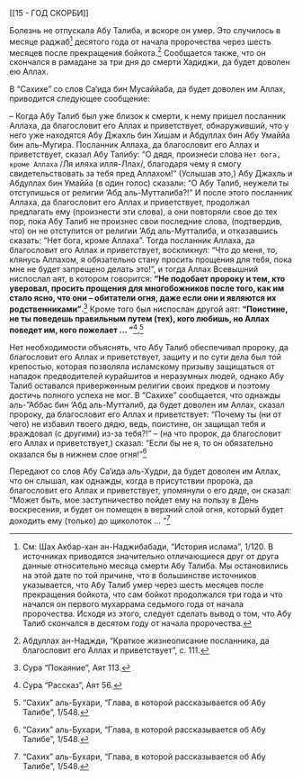 [[15 - ГОД СКОРБИ]]

Болезнь не отпускала Абу Талиба, и вскоре он умер. Это случилось в месяце раджаб[^1] десятого года от начала пророчества через шесть месяцев после прекращения бойкота.[^2] Сообщается также, что он скончался в рамадане за три дня до смерти Хадиджи, да будет доволен ею Аллах.

В “Сахихе” со слов Са‘ида бин Мусаййаба, да будет доволен им Аллах, приводится следующее сообщение:

– Когда Абу Талиб был уже близок к смерти, к нему пришел посланник Аллаха, да благословит его Аллах и приветствует, обнаруживший, что у него уже находятся Абу Джахль бин Хишам и Абдуллах бин Абу Умаййа бин аль-Мугира. Посланник Аллаха, да благословит его Аллах и приветствует, сказал Абу Талибу: “О дядя, произнеси слова ``Нет бога, кроме Аллаха`` /Ля иляха илля-Ллах/, благодаря чему я смогу свидетельствовать за тебя пред Аллахом!” (Услышав это,) Абу Джахль и Абдуллах бин Умаййа (в один голос) сказали: “О Абу Талиб, неужели ты отступишься от религии ‘Абд аль-Мутталиба?!” И после этого посланник Аллаха, да благословит его Аллах и приветствует, продолжал предлагать ему (произнести эти слова), а они повторяли свое до тех пор, пока Абу Талиб не произнес свои последние слова, (подтвердив, что) он не отступится от религии ‘Абд аль-Мутталиба, и отказавшись сказать: “Нет бога, кроме Аллаха”. Тогда посланник Аллаха, да благословит его Аллах и приветствует, воскликнул: “Что до меня, то, клянусь Аллахом, я обязательно стану просить прощения для тебя, пока мне не будет запрещено делать это!”, и тогда Аллах Всевышний ниспослал аят, в котором говорится: **“Не подобает пророку и тем, кто уверовал, просить прощения для многобожников после того, как им стало ясно, что они – обитатели огня, даже если они и являются их родственниками”**.[^3] Кроме того был ниспослан другой аят: **“Поистине, не ты поведешь правильным путем (тех), кого любишь, но Аллах поведет им, кого пожелает … ”**[^4],[^5]

Нет необходимости объяснять, что Абу Талиб обеспечивал пророку, да благословит его Аллах и приветствует, защиту и по сути дела был той крепостью, которая позволяла исламскому призыву защищаться от нападок предводителей курайшитов и неразумных людей, однако Абу Талиб оставался приверженным религии своих предков и поэтому достичь полного успеха не мог. В “Сахихе” сообщается, что однажды аль-”Аббас бин ‘Абд аль-Мутталиб, да будет доволен им Аллах, сказал пророку, да благословит его Аллах и приветствует: “Почему ты (ни от чего) не избавил твоего дядю, ведь, поистине, он защищал тебя и враждовал (с другими) из-за тебя?!” – (на что пророк, да благословит его Аллах и приветствует,) сказал: “Если бы не я, то он обязательно оказался бы в нижнем слое огня!”[^6]

Передают со слов Абу Са‘ида аль-Худри, да будет доволен им Аллах, что он слышал, как однажды, когда в присутствии пророка, да благословит его Аллах и приветствует, упомянули о его дяде, он сказал: “Может быть, мое заступничество пойдет ему на пользу в День воскресения, и будет он помещен в верхний слой огня, который будет доходить ему (только) до щиколоток … ”[^7]

[^1]: См: Шах Акбар-хан ан-Наджибабади, “История ислама”, 1/120. В источниках приводятся значительно отличающиеся друг от друга данные относительно месяца смерти Абу Талиба. Мы остановились на этой дате по той причине, что в большинстве источников указывается, что Абу Талиб умер через шесть месяцев после прекращения бойкота, что сам бойкот продолжался три года и что начался он первого мухаррама седьмого года от начала пророчества. Исходя из этого, следует сделать вывод о том, что Абу Талиб скончался в десятом году от начала пророчества.

[^2]: Абдуллах ан-Наджди, “Краткое жизнеописание посланника, да благословит его Аллах и приветствует”, с. 111.

[^3]: Сура “Покаяние”, Аят 113.

[^4]: Сура “Рассказ”, Аят 56.

[^5]: “Сахих” аль-Бухари, “Глава, в которой рассказывается об Абу Талибе”, 1/548.

[^6]: “Сахих” аль-Бухари, “Глава, в которой рассказывается об Абу Талибе”, 1/548.

[^7]: “Сахих” аль-Бухари, “Глава, в которой рассказывается об Абу Талибе”, 1/548.

